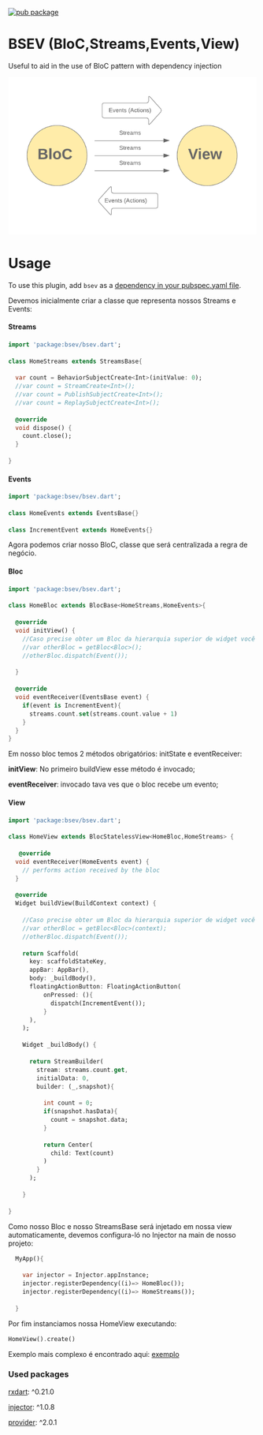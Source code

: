 [![pub package](https://img.shields.io/pub/v/bsev.svg)](https://pub.dartlang.org/packages/bsev)

# BSEV (BloC,Streams,Events,View)

Useful to aid in the use of BloC pattern with dependency injection

![fluxo_bsev](https://github.com/RafaelBarbosatec/bsev/blob/master/imgs/fluxo_bsev.png)

# Usage
To use this plugin, add `bsev` as a [dependency in your pubspec.yaml file](https://flutter.io/platform-plugins/).

Devemos inicialmente criar a classe que representa nossos Streams e Events:

#### Streams

``` dart
import 'package:bsev/bsev.dart';

class HomeStreams extends StreamsBase{

  var count = BehaviorSubjectCreate<Int>(initValue: 0);
  //var count = StreamCreate<Int>();
  //var count = PublishSubjectCreate<Int>();
  //var count = ReplaySubjectCreate<Int>();

  @override
  void dispose() {
    count.close();
  }

}

```

#### Events

``` dart
import 'package:bsev/bsev.dart';

class HomeEvents extends EventsBase{}

class IncrementEvent extends HomeEvents{}

```

Agora podemos criar nosso BloC, classe que será centralizada a regra de negócio.

#### Bloc

``` dart
import 'package:bsev/bsev.dart';

class HomeBloc extends BlocBase<HomeStreams,HomeEvents>{

  @override
  void initView() {
    //Caso precise obter um Bloc da hierarquia superior de widget você pode usar:
    //var otherBloc = getBloc<Bloc>();
    //otherBloc.dispatch(Event());

  }
  
  @override
  void eventReceiver(EventsBase event) {
    if(event is IncrementEvent){
      streams.count.set(streams.count.value + 1)
    }
  }
}

```

Em nosso bloc temos 2 métodos obrigatórios: initState e eventReceiver:

**initView**: No primeiro buildView esse método é invocado;

**eventReceiver**: invocado tava ves que o bloc recebe um evento;

#### View

``` dart
import 'package:bsev/bsev.dart';

class HomeView extends BlocStatelessView<HomeBloc,HomeStreams> {

   @override
  void eventReceiver(HomeEvents event) {
    // performs action received by the bloc
  }
  
  @override
  Widget buildView(BuildContext context) {
  
    //Caso precise obter um Bloc da hierarquia superior de widget você pode usar:
    //var otherBloc = getBloc<Bloc>(context);
    //otherBloc.dispatch(Event());

    return Scaffold(
      key: scaffoldStateKey,
      appBar: AppBar(),
      body: _buildBody(),
      floatingActionButton: FloatingActionButton(
          onPressed: (){
            dispatch(IncrementEvent());
          }
      ),
    );
    
    Widget _buildBody() {
    
      return StreamBuilder(
        stream: streams.count.get,
        initialData: 0,
        builder: (_,snapshot){
          
          int count = 0;
          if(snapshot.hasData){
            count = snapshot.data;
          }
          
          return Center(
            child: Text(count)
          )
        }
      );
      
    }
  
}

```

Como nosso Bloc e nosso StreamsBase será injetado em nossa view automaticamente, devemos configura-ló no Injector na main de nosso projeto:

``` dart
  MyApp(){

    var injector = Injector.appInstance;
    injector.registerDependency((i)=> HomeBloc());
    injector.registerDependency((i)=> HomeStreams());
    
  }
```

Por fim instanciamos nossa HomeView executando:

``` dart
HomeView().create()
```

Exemplo mais complexo é encontrado aqui: [exemplo](https://github.com/RafaelBarbosatec/bsev/tree/master/example)

### Used packages

[rxdart](https://pub.dev/packages/rxdart): ^0.21.0

[injector](https://pub.dev/packages/injector): ^1.0.8

[provider](https://pub.dev/packages/provider): ^2.0.1
